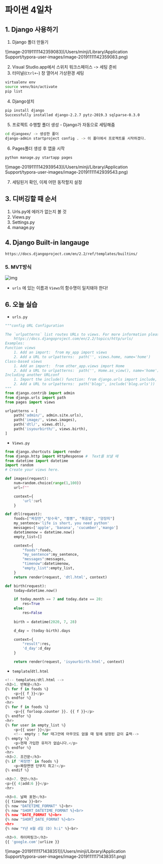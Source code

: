 # 파이썬 4일차

## 1. Django 사용하기

1. Django 폴더 만들기


![image-20191111142359083](/Users/minji/Library/Application Support/typora-user-images/image-20191111142359083.png)

2. Visual Studio.app에서 스위치 워크스페이스 -> 세팅 준비
3. 터미널(`Ctrl+~`) 창 열어서 가상환경 세팅

```bash
virtualenv env
source venv/bin/activate
pip list
```

4. Django설치

```bash
pip install django
Successfully installed django-2.2.7 pytz-2019.3 sqlparse-0.3.0
```

5. 프로젝트 수행할 폴더 생성 - Django가 자동으로 세팅해줌

```bash
cd djangoex/ -> 생성한 폴더
django-admin startproject config . -> 이 폴더에서 프로젝트를 시작하겠다.
```

6. Pages폴더 생성 후 앱을 시작

```bash
python manage.py startapp pages
```

![image-20191111142939543](/Users/minji/Library/Application Support/typora-user-images/image-20191111142939543.png)

7. 세팅된거 확인, 이제 어떤 동작할지 설정



## 3. 디버깅할 때 순서

1. Urls.py에 에러가 없는지 볼 것
2. Views.py
3. Settings.py
4. manage.py



## 4. Django Built-in langauge

```
https://docs.djangoproject.com/en/2.2/ref/templates/builtins/
```



### 5. MVT방식

![img](https://naditya.azurewebsites.net/wp-content/uploads/2017/03/Django-Template-214x300.png)

- `urls` 에 있는 이름과 `Views`의 함수명이 일치돼야 한다!



## 6. 오늘 실습

- `urls.py`

```python
"""config URL Configuration

The `urlpatterns` list routes URLs to views. For more information please see:
    https://docs.djangoproject.com/en/2.2/topics/http/urls/
Examples:
Function views
    1. Add an import:  from my_app import views
    2. Add a URL to urlpatterns:  path('', views.home, name='home')
Class-based views
    1. Add an import:  from other_app.views import Home
    2. Add a URL to urlpatterns:  path('', Home.as_view(), name='home')
Including another URLconf
    1. Import the include() function: from django.urls import include, path
    2. Add a URL to urlpatterns:  path('blog/', include('blog.urls'))
"""
from django.contrib import admin
from django.urls import path
from pages import views

urlpatterns = [
    path('admin/', admin.site.urls),
    path('image/', views.images),
    path('dtl/', views.dtl),
    path('isyourbirth/', views.birth),
]

```



- `Views.py`

```python
from django.shortcuts import render
from django.http import HttpResponse #  Text를 보낼 때
from datetime import datetime
import random
# Create your views here.

def images(request):
    num=random.choice(range(1,100))
    url=f""

    context={
        'url':url
    }

def dtl(request):
    foods=["짜장면","탕수육", "짬뽕", "볶음밥", "양장피"]
    my_sentence='life is short, you need python'
    messages=['apple', 'banana', 'cucumber','mango']
    datetimenow = datetime.now()
    empty_list=[]

    context={
        "foods":foods,
        "my_sentence":my_sentence,
        "messages":messages,
        "timenow":datetimenow,
        "empty_list":empty_list,
    }
    return render(request, 'dtl.html', context)

def birth(request):
    today=datetime.now()

    if today.month == 7 and today.date == 28:
        res=True
    else:
        res=False
 
    birth = datetime(2020, 7, 28)

    d_day = (today-birth).days

    context={
        "result":res,
        'd_day':d_day
    }

    return render(request, 'isyourbirth.html', context)
```



- `template`/`dtl.html`

```python
<!-- templates/dtl.html -->
<h3>1. 반복문</h3>
{% for f in foods %}
    <p>{{ f }}</p>
{% endfor %}
<hr>
{% for f in foods %}
    <p>{{ forloop.counter }}. {{ f }}</p>
{% endfor %}
<hr>
{% for user in empty_list %}
    <p>{{ user }}</p>
    <!-- empty : for 태그안에 아무것도 없을 때 밑에 설정된 값이 출력-->
{% empty %}
    <p>현재 가입한 유저가 없습니다.</p>
{% endfor %}
<hr>
<h3>2. 조건문</h3>
{% if '짜장면' in foods %}
    <p>짜장면엔 단무지 최고!</p>
{% endif %}

<h3>7. 연산</h3>
<p>{{ 4|add:6 }}</p>
<hr>

<h3>8. 날짜 표현</h3>
{{ timenow }}<br>
{% now "DATETIME_FORMAT" %}<br>
{% now "SHORT_DATETIME_FORMAT %}<br>
{% now "DATE_FORMAT %}<br>
{% now "SHORT_DATE_FORMAT %}<br>
<hr>
{% now "Y년 m월 d일 (D) h:i" %}<br>

<h3>9. 하이퍼링크</h3>
{{ 'google.com'|urlize }}
```



![image-20191111171438351](/Users/minji/Library/Application Support/typora-user-images/image-20191111171438351.png)



